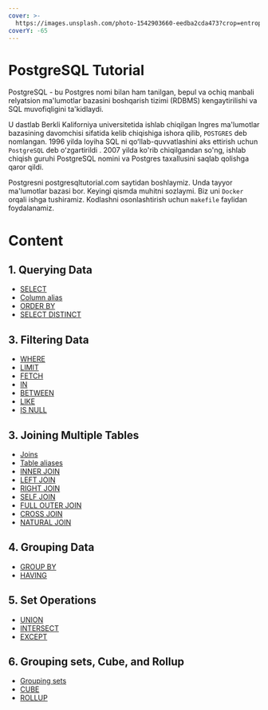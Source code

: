 ```yaml
---
cover: >-
  https://images.unsplash.com/photo-1542903660-eedba2cda473?crop=entropy&cs=srgb&fm=jpg&ixid=M3wxOTcwMjR8MHwxfHNlYXJjaHwxMHx8cHJvZ3JhbW1pbmd8ZW58MHx8fHwxNjg5NTAxMDY2fDA&ixlib=rb-4.0.3&q=85
coverY: -65
---
```


# PostgreSQL Tutorial

PostgreSQL - bu Postgres nomi bilan ham tanilgan, bepul va ochiq manbali relyatsion ma'lumotlar bazasini boshqarish tizimi (RDBMS) kengaytirilishi va SQL muvofiqligini ta'kidlaydi. 

U dastlab Berkli Kaliforniya universitetida ishlab chiqilgan Ingres ma'lumotlar bazasining davomchisi sifatida kelib chiqishiga ishora qilib, `POSTGRES` deb nomlangan. 1996 yilda loyiha SQL ni qoʻllab-quvvatlashini aks ettirish uchun `PostgreSQL` deb oʻzgartirildi . 2007 yilda ko'rib chiqilgandan so'ng, ishlab chiqish guruhi PostgreSQL nomini va Postgres taxallusini saqlab qolishga qaror qildi.

Postgresni postgresqltutorial.com saytidan boshlaymiz. Unda tayyor ma'lumotlar bazasi bor. Keyingi qismda muhitni sozlaymi. Biz uni `Docker` orqali ishga tushiramiz.
Kodlashni osonlashtirish uchun `makefile` faylidan foydalanamiz.




# Content

## 1. Querying Data
* [SELECT](<1. Querying Data/1. SELECT.md>)
* [Column alias](<1. Querying Data/2. COLUMN_ALIAS.md>)
* [ORDER BY](<1. Querying Data/3. ORDER_BY.md>)
* [SELECT DISTINCT](<1. Querying Data/4. SELECT_DISTINCT.md>)

## 3. Filtering Data
* [WHERE](<2. Filtering Data/1. WHERE.md>)
* [LIMIT](<2. Filtering Data/2. LIMIT.md>)
* [FETCH](<2. Filtering Data/3. FETCH.md>)
* [IN](<2. Filtering Data/4. IN.md>)
* [BETWEEN](<2. Filtering Data/5. BETWEEN.md>)
* [LIKE](<2. Filtering Data/6. LIKE.md>)
* [IS NULL](<2. Filtering Data/7. IS NULL.md>)

## 3. Joining Multiple Tables
* [Joins](<3. Joining Multiple Tables/1. JOINS.md>)
* [Table aliases](<3. Joining Multiple Tables/2. TABLE ALIASES.md>)
* [INNER JOIN](<3. Joining Multiple Tables/3. INNER JOIN.md>)
* [LEFT JOIN](<3. Joining Multiple Tables/4. LEFT JOIN.md>)
* [RIGHT JOIN](<3. Joining Multiple Tables/5. RIGHT JOIN.md>)
* [SELF JOIN](<3. Joining Multiple Tables/6. SELF JOIN.md>)
* [FULL OUTER JOIN](<3. Joining Multiple Tables/7. FULL OUTER JOIN.md>)
* [CROSS JOIN](<3. Joining Multiple Tables/8. CROSS JOIN.md>)
* [NATURAL JOIN](<3. Joining Multiple Tables/9. NATURAL JOIN.md>)

## 4. Grouping Data
* [GROUP BY](<4. Grouping Data/1. GROUP BY.md>)
* [HAVING](<4. Grouping Data/2. HAVING.md>)

## 5. Set Operations
* [UNION](<5. Set Operations/1. UNION.md>)
* [INTERSECT](<5. Set Operations/2. INTERSECT.md>)
* [EXCEPT](<5. Set Operations/3. EXCEPT.md>)

## 6. Grouping sets, Cube, and Rollup
* [Grouping sets](<6. Grouping sets, Cube, and Rollup/1. Grouping SETS.md>)
* [CUBE](<6. Grouping sets, Cube, and Rollup/2. Cube.md>)
* [ROLLUP](<6. Grouping sets, Cube, and Rollup/3. Rollup.md>)

